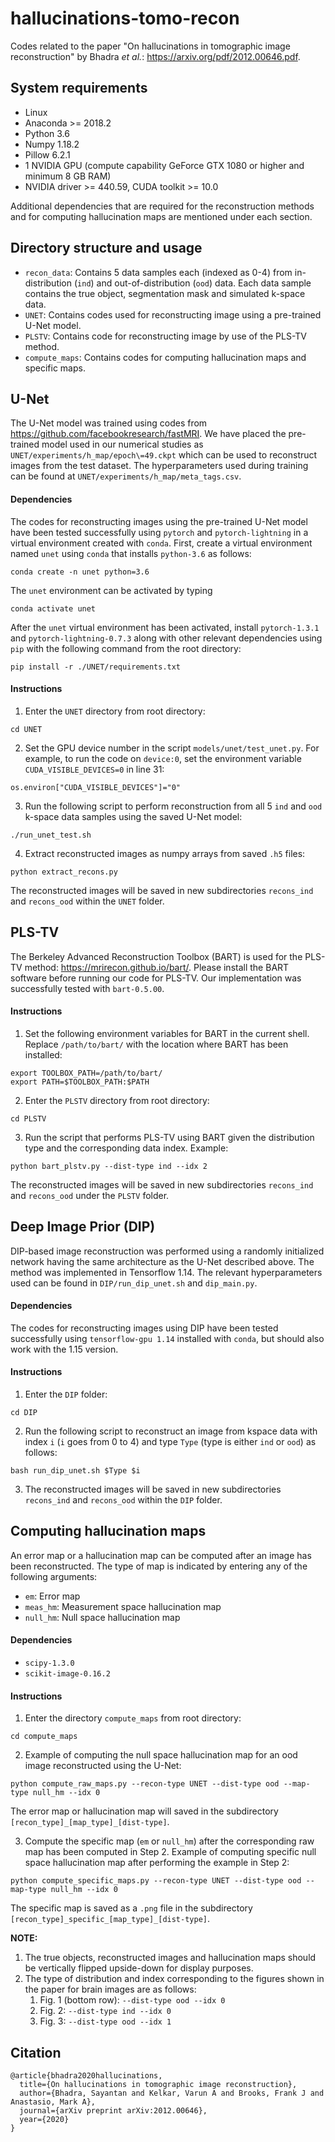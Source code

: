 # hallucinations-tomo-recon
Codes related to the paper "On hallucinations in tomographic image reconstruction" by Bhadra *et al.*: https://arxiv.org/pdf/2012.00646.pdf.

## System requirements
* Linux
* Anaconda >= 2018.2 
* Python 3.6
* Numpy 1.18.2
* Pillow 6.2.1
* 1 NVIDIA GPU (compute capability GeForce GTX 1080 or higher and minimum 8 GB RAM)
* NVIDIA driver >= 440.59, CUDA toolkit >= 10.0

Additional dependencies that are required for the reconstruction methods and for computing hallucination maps are mentioned under each section.

## Directory structure and usage
* `recon_data`: Contains 5 data samples each (indexed as 0-4) from in-distribution (`ind`) and out-of-distribution (`ood`) data. Each data sample contains the true object, segmentation mask and simulated k-space data.
* `UNET`: Contains codes used for reconstructing image using a pre-trained U-Net model.
* `PLSTV`: Contains code for reconstructing image by use of the PLS-TV method.
* `compute_maps`: Contains codes for computing hallucination maps and specific maps.

## U-Net
The U-Net model was trained using codes from https://github.com/facebookresearch/fastMRI. We have placed the pre-trained model used in our numerical studies as `UNET/experiments/h_map/epoch\=49.ckpt` which can be used to reconstruct images from the test dataset. The hyperparameters used during training can be found at `UNET/experiments/h_map/meta_tags.csv`.

#### Dependencies
The codes for reconstructing images using the pre-trained U-Net model have been tested successfully using `pytorch` and `pytorch-lightning` in a virtual environment created with `conda`. First, create a virtual environment named `unet` using `conda` that installs `python-3.6` as follows:

```
conda create -n unet python=3.6
```
The `unet` environment can be activated by typing
```
conda activate unet
```
After the `unet` virtual environment has been activated, install `pytorch-1.3.1` and `pytorch-lightning-0.7.3` along with other relevant dependencies using `pip` with the following command from the root directory:
```
pip install -r ./UNET/requirements.txt
```

#### Instructions
1. Enter the `UNET` directory from root directory:
```
cd UNET
```

2. Set the GPU device number in the script `models/unet/test_unet.py`. For example, to run the code on `device:0`, set the environment variable `CUDA_VISIBLE_DEVICES=0` in line 31:
```
os.environ["CUDA_VISIBLE_DEVICES"]="0"
```

3. Run the following script to perform reconstruction from all 5 `ind` and `ood` k-space data samples using the saved U-Net model:
```
./run_unet_test.sh
```
4. Extract reconstructed images as numpy arrays from saved `.h5` files:
```
python extract_recons.py
```
The reconstructed images will be saved in new subdirectories `recons_ind` and `recons_ood` within the `UNET` folder.

## PLS-TV
The Berkeley Advanced Reconstruction Toolbox (BART) is used for the PLS-TV method: https://mrirecon.github.io/bart/. Please install the BART software before running our code for PLS-TV. Our implementation was successfully tested with `bart-0.5.00`.

#### Instructions
1. Set the following environment variables for BART in the current shell. Replace `/path/to/bart/` with the location where BART has been installed:
```
export TOOLBOX_PATH=/path/to/bart/
export PATH=$TOOLBOX_PATH:$PATH
```

2. Enter the `PLSTV` directory from root directory:
```
cd PLSTV
```
3. Run the script that performs PLS-TV using BART given the distribution type and the corresponding data index. Example:
```
python bart_plstv.py --dist-type ind --idx 2
```
The reconstructed images will be saved in new subdirectories `recons_ind` and `recons_ood` under the `PLSTV` folder.

## Deep Image Prior (DIP)
DIP-based image reconstruction was performed using a randomly initialized network having the same architecture as the U-Net described above. The method was implemented in Tensorflow 1.14. The relevant hyperparameters used can be found in `DIP/run_dip_unet.sh` and `dip_main.py`. 


#### Dependencies
The codes for reconstructing images using DIP have been tested successfully using `tensorflow-gpu 1.14` installed with `conda`, but should also work with the 1.15 version.

#### Instructions
1. Enter the `DIP` folder:
```
cd DIP
```
2. Run the following script to reconstruct an image from kspace data with index `i` (`i` goes from 0 to 4) and type `Type` (type is either `ind` or `ood`) as follows:
```
bash run_dip_unet.sh $Type $i
```
3. The reconstructed images will be saved in new subdirectories `recons_ind` and `recons_ood` within the `DIP` folder.

## Computing hallucination maps

An error map or a hallucination map can be computed after an image has been reconstructed. The type of map is indicated by entering any of the following arguments:
* `em`: Error map
* `meas_hm`: Measurement space hallucination map
* `null_hm`: Null space hallucination map

#### Dependencies
* `scipy-1.3.0`
* `scikit-image-0.16.2`

#### Instructions
1. Enter the directory `compute_maps` from root directory:
```
cd compute_maps
```
2. Example of computing the null space hallucination map for an ood image reconstructed using the U-Net:
```
python compute_raw_maps.py --recon-type UNET --dist-type ood --map-type null_hm --idx 0
```
The error map or hallucination map will saved in the subdirectory `[recon_type]_[map_type]_[dist-type]`.

3. Compute the specific map (`em` or `null_hm`) after the corresponding raw map has been computed in Step 2. Example of computing specific null space hallucination map after performing the example in Step 2:
```
python compute_specific_maps.py --recon-type UNET --dist-type ood --map-type null_hm --idx 0
```
The specific map is saved as a `.png` file in the subdirectory `[recon_type]_specific_[map_type]_[dist-type]`.

**NOTE:** 

1. The true objects, reconstructed images and hallucination maps should be vertically flipped upside-down for display purposes.
2. The type of distribution and index corresponding to the figures shown in the paper for brain images are as follows:
   1. Fig. 1 (bottom row): `--dist-type ood --idx 0`
   2. Fig. 2: `--dist-type ind --idx 0`
   3. Fig. 3: `--dist-type ood --idx 1`

## Citation
```
@article{bhadra2020hallucinations,
  title={On hallucinations in tomographic image reconstruction},
  author={Bhadra, Sayantan and Kelkar, Varun A and Brooks, Frank J and Anastasio, Mark A},
  journal={arXiv preprint arXiv:2012.00646},
  year={2020}
}
```

